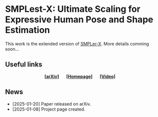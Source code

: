 # SMPLest-X: Ultimate Scaling for Expressive Human Pose and Shape Estimation

This work is the extended version of [SMPLer-X](https://arxiv.org/abs/2309.17448). More details comming soon...

## Useful links

<div align="center">
    <a href="https://arxiv.org/abs/2501.09782" class="button"><b>[arXiv]</b></a> &nbsp;&nbsp;&nbsp;&nbsp;
    <a href="https://caizhongang.github.io/projects/SMPLer-X/" class="button"><b>[Homepage]</b></a> &nbsp;&nbsp;&nbsp;&nbsp;
    <a href="https://youtu.be/DepTqbPpVzY" class="button"><b>[Video]</b></a> &nbsp;&nbsp;&nbsp;&nbsp;
</div>

## News
- [2025-01-20] Paper released on arXiv.
- [2025-01-08] Project page created.
